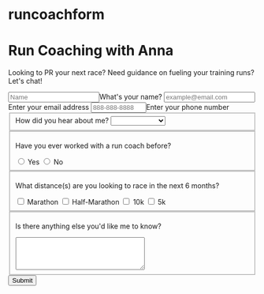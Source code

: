 # runcoachform
<!DOCTYPE html>
<html lang="en">
<head>
  <meta charset="utf-8">
  <link rel="stylesheet" a href="styles.css">
  <title>Registration Form</title>
  </head>
  <h1 id="title"> Run Coaching with Anna</h1>
<body>
  <p id="description">Looking to PR your next race? Need guidance on fueling your training runs? Let's chat!</p>
  <form id="survey-form">
    <label id="name-label">
    <input id="name" type="text" placeholder="Name" required >What's your name?
    <label id="email-label">
    <input
    id="email" type="email" placeholder="example@email.com" required >Enter your email address
    <label id= "number-label">
    <input id="number" type="number" min="0" max="100000000"
    placeholder="888-888-8888" >Enter your phone number
<fieldset>How did you hear about me?
  <select id="dropdown"> 
    <option value="">
    <option value="Instagram">Instagram
      <option value="Facebook">Facebook
        <option value="Google Search">Google Search
  <option value="Other">Other
</select>
</fieldset>
<fieldset>
<p>Have you ever worked with a run coach before?</p>
  <input type="radio"  name="yesno" value="Y">
  <label for="Yes">Yes </label>
  <input type="radio"
  name="yesno"
  value="N">
  <label for="No">No</label>
  </fieldset>
  <fieldset>
    <p>What distance(s) are you looking to race in the next 6 months?</p>
    <input type="checkbox"
    name="distance" value="marathon">
    <label for="marathon">Marathon</label>
    <input type="checkbox" name="distance" value="half-marathon"> 
    <label for="half-marathon">Half-Marathon</label>
    <input type="checkbox"
    name="distance" value="10k">
    <Label for="10k">10k</label>
    <input type="checkbox" name="distance" value="5k">
    <label for="5k">5k</label>
    </fieldset>
    <fieldset>
      <p>Is there anything else you'd like me to know?</p>
      <textarea rows="4" cols="30"></textarea>
      </fieldset>
      <button id="submit" type="submit">
        <label for="submit">Submit</label>
  
